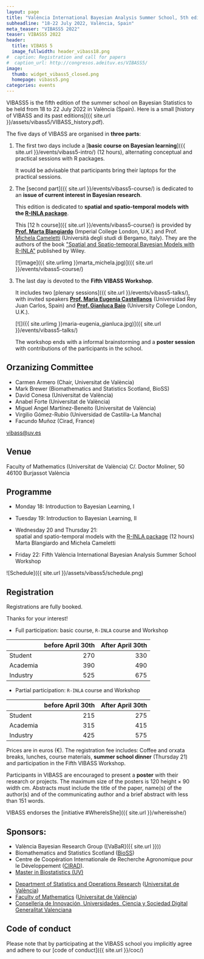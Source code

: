 ```yaml
---
layout: page
title: "València International Bayesian Analysis Summer School, 5th edition"
subheadline: "18-22 July 2022, València, Spain"
meta_teaser: "VIBASS5 2022"
teaser: VIBASS5 2022
header:
  title: VIBASS 5
  image_fullwidth: header_vibass18.png
#  caption: Registration and call for papers
#  caption_url: http://congresos.adeituv.es/VIBASS5/
image:
  thumb: widget_vibass5_closed.png
  homepage: vibass5.png
categories: events
---
```


VIBASS5 is the fifth edition of the summer school on Bayesian
Statistics to be held from 18 to 22 July 2022 in València
(Spain).
Here is a small [history of VIBASS and its past editions]({{ site.url }}/assets/vibass5/VIBASS_history.pdf).

The five days of VIBASS are organised in __three parts__:

1. The first two days include a [__basic course on Bayesian learning__]({{ site.url }}/events/vibass5-intro/) (12 hours), alternating conceptual and practical sessions with R packages.

	It would be advisable that participants bring their laptops for the practical sessions.

2. The [second part]({{ site.url }}/events/vibass5-course/) is dedicated to an __issue of current interest in Bayesian research__. 

	This edition is dedicated to __spatial and spatio-temporal models with the [R-INLA package](http://www.r-inla.org/)__.

	This [12 h course]({{ site.url }}/events/vibass5-course/) is provided by [__Prof. Marta Blangiardo__](https://www.imperial.ac.uk/people/m.blangiardo) (Imperial College London, U.K.) and Prof. [Michela Cameletti](https://sites.google.com/site/michelacameletti) (Università degli studi di Bergamo, Italy). They are the authors of the book ["Spatial and Spatio-temporal Bayesian Models with R-INLA"](https://www.wiley.com/en-gb/Spatial+and+Spatio+temporal+Bayesian+Models+with+R+INLA-p-9781118326558) published by Wiley.

    [![image]({{ site.urlimg }}marta_michela.jpg)]({{ site.url }}/events/vibass5-course/)



3. The last day is devoted to the __Fifth VIBASS Workshop__.

	It includes two [plenary sessions]({{ site.url }}/events/vibass5-talks/), with invited speakers [__Prof. Maria
Eugenia Castellanos__](https://mecastellanos.wordpress.com/) (Universidad Rey Juan Carlos, Spain) and [__Prof. Gianluca
Baio__](https://gianluca.statistica.it/) (University College London, U.K.).
      
    [![]({{ site.urlimg }}maria-eugenia_gianluca.jpg)]({{ site.url }}/events/vibass5-talks/)
	    
    The workshop ends with a informal brainstorming and a __poster session__ with contributions of the participants in the school.


## Orzanizing Committee

- Carmen Armero (Chair, Universitat de València)
- Mark Brewer (Biomathematics and Statistics Scotland, BioSS)
- David Conesa (Universitat de València)
- Anabel Forte (Universitat de València)
- Miguel Angel Martínez-Beneito (Universitat de València)
- Virgilio Gómez-Rubio (Universidad de Castilla-La Mancha)
- Facundo Muñoz (Cirad, France)

[vibass@uv.es](mailto:vibass@uv.es)

## Venue

Faculty of Mathematics (Universitat de València)
C/. Doctor Moliner, 50
46100 Burjassot
València


## Programme

-   Monday 18: Introduction to Bayesian Learning, I

-   Tuesday 19: Introduction to Bayesian Learning, II

-   Wednesday 20 and Thursday 21:\
    spatial and spatio-temporal models with the [R-INLA package](http://www.r-inla.org/) (12 hours)\
    Marta Blangiardo and Michela Cameletti

-   Friday 22: Fifth València International Bayesian Analysis
    Summer School Workshop

![Schedule]({{ site.url }}/assets/vibass5/schedule.png)

<!--
  Time         | Monday 18     | Tuesday 19    | Wednesday 20    | Thursday 21    | Friday 22
-------------  | --------------| --------------| ----------------| ---------------| ---------------------
  08:45-09:15  | Registration  |               |                 |                | 
  09:15-09:30  | Welcome       |               |                 |                | 
  09:30-10:00  | Basics I      | Basics V      | R-INLA          | R-INLA         |               
  10:00-11:00  |               |               |                 |                | Invited I (PM)
  11:00-11:30  |               | Coffee Break  | Coffee Break    | Coffee Break   | Coffee Break
  11:30-12:00  | Coffee Break  | Basics VI     | R-INLA          | R-INLA         | Invited II (DR)
  12:00-12:30  | Basics II     |               |                 |                | Posters oral presentation
  12:30-13:00  |               |               |                 |                |                 
  13:00-13:30  |               | Lunch         | Lunch           | Lunch          |                 
  13:30-14:00  | Lunch         |               |                 |                | Closing session
  14:00-14:30  |               |               | R-INLA          | R-INLA         | Lunch
  14:30-15:00  |               | Basics VII    |                 |                |          
  15:00-16:00  | Basics III    |               |                 |                | 
  16:00-16:30  |               | Coffee Break  | Orxata Break    | Orxata Break   | 
  16:30-17:00  | Orxata Break  | Basics VIII   | R-INLA          | R-INLA         | 
  17:00-18:00  | Basics IV     |               |                 |                | 
  18:00-18:30  |               |               |                 |                | 
               |               |               |                 | Gala Diner     | 
-->

## Registration

Registrations are fully booked.
<!-- Please register on the [waiting lists](https://forms.gle/AYGPzuW4gkrv68L48). -->
Thanks for your interest!

<!--
- [Registration form](http://congresos.adeituv.es/VIBASS5/) 
-->

- Full participation: basic course, `R-INLA` course and Workshop

| | before April 30th | After April 30th |
---------|-----------------------:|--------------:
 Student | 270 | 330
 Academia | 390 | 490
 Industry | 525 | 675

- Partial participation: `R-INLA` course and Workshop

| | before April 30th | After April 30th |
---------|-----------------------:|--------------:
 Student | 215 | 275
 Academia | 315 | 415
 Industry | 425 | 575


Prices are in euros (€).
The registration fee includes: Coffee and orxata breaks, lunches, course materials, __summer school dinner__ (Thursday 21) and participation in the Fifth VIBASS Workshop.

Participants in VIBASS are encouraged to present a __poster__ with their research or projects. The maximum size of the posters is 120 height × 90 width cm.
Abstracts must include the title of the paper, name(s) of the author(s) and of the communicating author and a brief abstract with less than 151 words.

VIBASS endorses the [initiative #WhereIsShe]({{ site.url }}/whereisshe/)


## Sponsors:

- València Bayesian Research Group ([VaBaR]({{ site.url }}))
- Biomathematics and Statistics Scotland ([BioSS](http://www.bioss.ac.uk/))
- Centre de Coopération Internationale de Recherche Agronomique pour le Développement ([CIRAD](https://www.cirad.fr/)).
- [Master in Biostatistics (UV)](https://www.uv.es/uvweb/master-biostatistics/en/master-s-degree-biostatistics-1285882529090.html)
<!-- - [Master in Data Science (UV)](https://www.uv.es/uvweb/master-data-science/en/master-s-degree-data-science-1285949661373.html) -->
- [Department of Statistics and Operations Research](http://www.uv.es/eio) ([Universitat de València](http://www.uv.es/))
- [Faculty of Mathematics](http://www.uv.es/matematiques) ([Universitat de València](http://www.uv.es/))
- [Conselleria de Innovación, Universidades, Ciencia y Sociedad Digital](https://innova.gva.es/es/) [Generalitat Valenciana](https://www.gva.es/en/inicio/presentacion)


## Code of conduct

Please note that by participating at the VIBASS school you implicitly agree and adhere to our [code of conduct]({{ site.url }}/coc/)

<img class="t60" src="{{ site.urlimg }}footer_vibass21.png" alt="">
